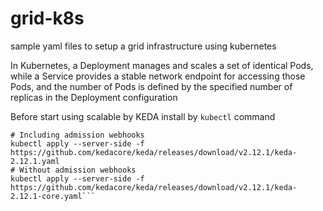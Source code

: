 # grid-k8s
sample yaml files to setup a grid infrastructure using kubernetes

In Kubernetes, a Deployment manages and scales a set of identical Pods, while a Service provides a stable network endpoint for accessing those Pods, and the number of Pods is defined by the specified number of replicas in the Deployment configuration

Before start using scalable by KEDA install by `kubectl` command
```
# Including admission webhooks
kubectl apply --server-side -f https://github.com/kedacore/keda/releases/download/v2.12.1/keda-2.12.1.yaml
# Without admission webhooks
kubectl apply --server-side -f https://github.com/kedacore/keda/releases/download/v2.12.1/keda-2.12.1-core.yaml```
